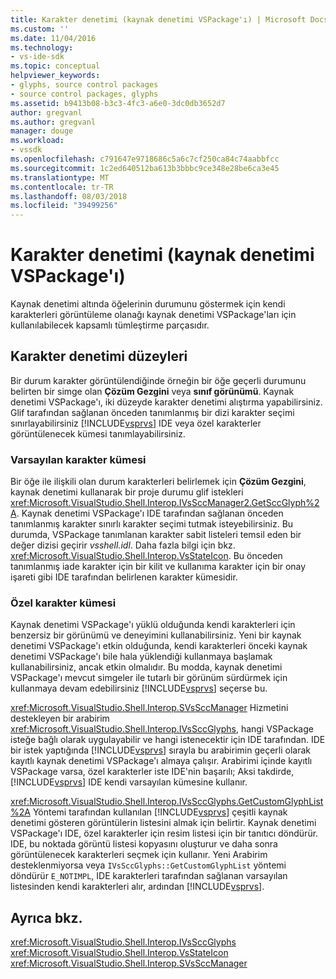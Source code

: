 ```yaml
---
title: Karakter denetimi (kaynak denetimi VSPackage'ı) | Microsoft Docs
ms.custom: ''
ms.date: 11/04/2016
ms.technology:
- vs-ide-sdk
ms.topic: conceptual
helpviewer_keywords:
- glyphs, source control packages
- source control packages, glyphs
ms.assetid: b9413b08-b3c3-4fc3-a6e0-3dc0db3652d7
author: gregvanl
ms.author: gregvanl
manager: douge
ms.workload:
- vssdk
ms.openlocfilehash: c791647e9718686c5a6c7cf250ca84c74aabbfcc
ms.sourcegitcommit: 1c2ed640512ba613b3bbbc9ce348e28be6ca3e45
ms.translationtype: MT
ms.contentlocale: tr-TR
ms.lasthandoff: 08/03/2018
ms.locfileid: "39499256"
---
```

# <a name="glyph-control-source-control-vspackage"></a>Karakter denetimi (kaynak denetimi VSPackage'ı)
Kaynak denetimi altında öğelerinin durumunu göstermek için kendi karakterleri görüntüleme olanağı kaynak denetimi VSPackage'ları için kullanılabilecek kapsamlı tümleştirme parçasıdır.  
  
## <a name="levels-of-glyph-control"></a>Karakter denetimi düzeyleri  
 Bir durum karakter görüntülendiğinde örneğin bir öğe geçerli durumunu belirten bir simge olan **Çözüm Gezgini** veya **sınıf görünümü**. Kaynak denetimi VSPackage'ı, iki düzeyde karakter denetimi alıştırma yapabilirsiniz. Glif tarafından sağlanan önceden tanımlanmış bir dizi karakter seçimi sınırlayabilirsiniz [!INCLUDE[vsprvs](../../code-quality/includes/vsprvs_md.md)] IDE veya özel karakterler görüntülenecek kümesi tanımlayabilirsiniz.  
  
### <a name="default-set-of-glyphs"></a>Varsayılan karakter kümesi  
 Bir öğe ile ilişkili olan durum karakterleri belirlemek için **Çözüm Gezgini**, kaynak denetimi kullanarak bir proje durumu glif istekleri <xref:Microsoft.VisualStudio.Shell.Interop.IVsSccManager2.GetSccGlyph%2A>. Kaynak denetimi VSPackage'ı IDE tarafından sağlanan önceden tanımlanmış karakter sınırlı karakter seçimi tutmak isteyebilirsiniz. Bu durumda, VSPackage tanımlanan karakter sabit listeleri temsil eden bir değer dizisi geçirir *vsshell.idl*. Daha fazla bilgi için bkz. <xref:Microsoft.VisualStudio.Shell.Interop.VsStateIcon>. Bu önceden tanımlanmış iade karakter için bir kilit ve kullanıma karakter için bir onay işareti gibi IDE tarafından belirlenen karakter kümesidir.  
  
### <a name="custom-set-of-glyphs"></a>Özel karakter kümesi  
 Kaynak denetimi VSPackage'ı yüklü olduğunda kendi karakterleri için benzersiz bir görünümü ve deneyimini kullanabilirsiniz. Yeni bir kaynak denetimi VSPackage'ı etkin olduğunda, kendi karakterleri önceki kaynak denetimi VSPackage'ı bile hala yüklendiği kullanmaya başlamak kullanabilirsiniz, ancak etkin olmalıdır. Bu modda, kaynak denetimi VSPackage'ı mevcut simgeler ile tutarlı bir görünüm sürdürmek için kullanmaya devam edebilirsiniz [!INCLUDE[vsprvs](../../code-quality/includes/vsprvs_md.md)] seçerse bu.  
  
 <xref:Microsoft.VisualStudio.Shell.Interop.SVsSccManager> Hizmetini destekleyen bir arabirim <xref:Microsoft.VisualStudio.Shell.Interop.IVsSccGlyphs>, hangi VSPackage isteğe bağlı olarak uygulayabilir ve hangi istenecektir için IDE tarafından. IDE bir istek yaptığında [!INCLUDE[vsprvs](../../code-quality/includes/vsprvs_md.md)] sırayla bu arabirimin geçerli olarak kayıtlı kaynak denetimi VSPackage'ı almaya çalışır. Arabirimi içinde kayıtlı VSPackage varsa, özel karakterler iste IDE'nin başarılı; Aksi takdirde, [!INCLUDE[vsprvs](../../code-quality/includes/vsprvs_md.md)] IDE kendi varsayılan kümesine kullanır.  
  
 <xref:Microsoft.VisualStudio.Shell.Interop.IVsSccGlyphs.GetCustomGlyphList%2A> Yöntemi tarafından kullanılan [!INCLUDE[vsprvs](../../code-quality/includes/vsprvs_md.md)] çeşitli kaynak denetimi gösteren görüntülerin listesini almak için belirtir. Kaynak denetimi VSPackage'ı IDE, özel karakterler için resim listesi için bir tanıtıcı döndürür. IDE, bu noktada görüntü listesi kopyasını oluşturur ve daha sonra görüntülenecek karakterleri seçmek için kullanır. Yeni Arabirim desteklenmiyorsa veya `IVsSccGlyphs::GetCustomGlyphList` yöntemi döndürür `E_NOTIMPL`, IDE karakterleri tarafından sağlanan varsayılan listesinden kendi karakterleri alır, ardından [!INCLUDE[vsprvs](../../code-quality/includes/vsprvs_md.md)].  
  
## <a name="see-also"></a>Ayrıca bkz.  
 <xref:Microsoft.VisualStudio.Shell.Interop.IVsSccGlyphs>   
 <xref:Microsoft.VisualStudio.Shell.Interop.VsStateIcon>   
 <xref:Microsoft.VisualStudio.Shell.Interop.SVsSccManager>